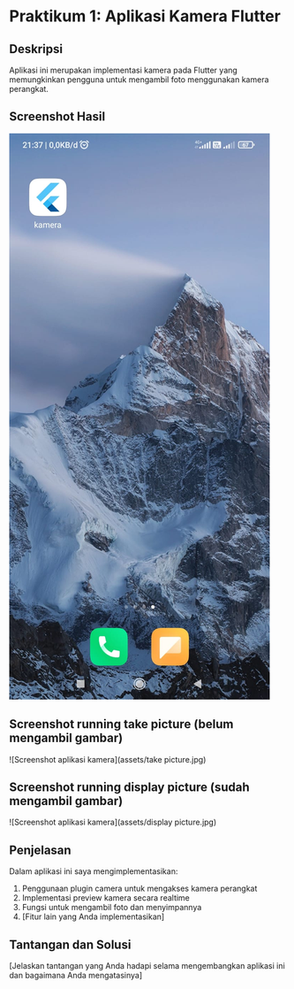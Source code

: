 # Praktikum 1: Aplikasi Kamera Flutter

## Deskripsi
Aplikasi ini merupakan implementasi kamera pada Flutter yang memungkinkan pengguna untuk mengambil foto menggunakan kamera perangkat.

## Screenshot Hasil
![Screenshot aplikasi kamera](assets/hasil.jpg)

## Screenshot running take picture (belum mengambil gambar)
![Screenshot aplikasi kamera](assets/take picture.jpg)

## Screenshot running display picture (sudah mengambil gambar)
![Screenshot aplikasi kamera](assets/display picture.jpg)

## Penjelasan
Dalam aplikasi ini saya mengimplementasikan:
1. Penggunaan plugin camera untuk mengakses kamera perangkat
2. Implementasi preview kamera secara realtime
3. Fungsi untuk mengambil foto dan menyimpannya
4. [Fitur lain yang Anda implementasikan]

## Tantangan dan Solusi
[Jelaskan tantangan yang Anda hadapi selama mengembangkan aplikasi ini dan bagaimana Anda mengatasinya]
